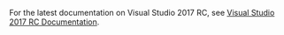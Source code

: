 For the latest documentation on Visual Studio 2017 RC, see [Visual Studio 2017 RC Documentation](http://docs.microsoft.com/visualstudio).